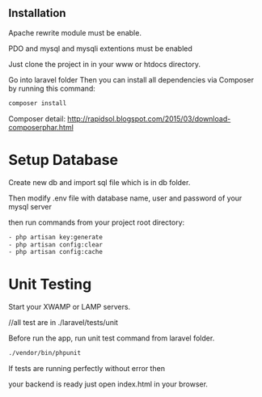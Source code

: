 
## Installation

Apache rewrite module must be enable.

PDO and mysql and mysqli extentions must be enabled

Just clone the project in in your www or htdocs directory.

Go into laravel folder
Then you can install all dependencies via Composer by running this command:
```bash
composer install

```
Composer detail:
http://rapidsol.blogspot.com/2015/03/download-composerphar.html


# Setup Database

Create new db and import sql file which is in db folder.

Then modify .env file with database name, user and password of your mysql server
 
then run commands from your project root directory:
```bash
- php artisan key:generate
- php artisan config:clear
- php artisan config:cache
```

# Unit Testing 
Start your XWAMP or LAMP servers.

//all test are in ./laravel/tests/unit

Before run the app, run unit test command from laravel folder. 

```bash
./vendor/bin/phpunit
```
If tests are running perfectly without error then 

your backend is ready just open index.html in your browser.
